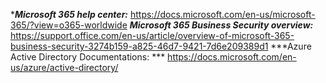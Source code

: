 ****Microsoft 365 help center:*** https://docs.microsoft.com/en-us/microsoft-365/?view=o365-worldwide
***Microsoft 365 Business Security overview:*** https://support.office.com/en-us/article/overview-of-microsoft-365-business-security-3274b159-a825-46d7-9421-7d6e209389d1
***Azure Active Directory Documentations: *** https://docs.microsoft.com/en-us/azure/active-directory/

